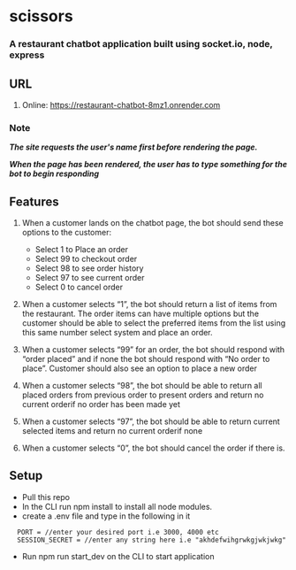 # scissors

### A restaurant chatbot application built using socket.io, node, express

## URL
1. Online: https://restaurant-chatbot-8mz1.onrender.com

### Note

___The site requests the user's name first before rendering the page.___


___When the page has been rendered, the user has to type something for the bot to begin responding___

## Features
1. When a customer lands on the chatbot page, the bot should send these options to the customer: 
    - Select 1 to Place an order 
    - Select 99 to checkout order 
    - Select 98 to see order history 
    - Select 97 to see current order 
    - Select 0 to cancel order

2. When a customer selects “1”, the bot should return a list of items from the restaurant. The order items can have multiple options but the customer should be able to select the preferred items from the list using this same number select system and place an order.

3. When a customer selects “99” for an order, the bot should respond with “order placed” and if none the bot should respond with “No order to place”. Customer should also see an option to place a new order

4. When a customer selects “98”, the bot should be able to return all placed orders from previous order to present orders and return no current orderif no order has been made yet

5. When a customer selects “97”, the bot should be able to return current selected items and return no current orderif none
6. When a customer selects “0”, the bot should cancel the order if there is.


## Setup
* Pull this repo
* In the CLI run npm install to install all node modules.
* create a .env file and type in the following in it
```
  PORT = //enter your desired port i.e 3000, 4000 etc
  SESSION_SECRET = //enter any string here i.e "akhdefwihgrwkgjwkjwkg"
```
* Run npm run start_dev on the CLI to start application

